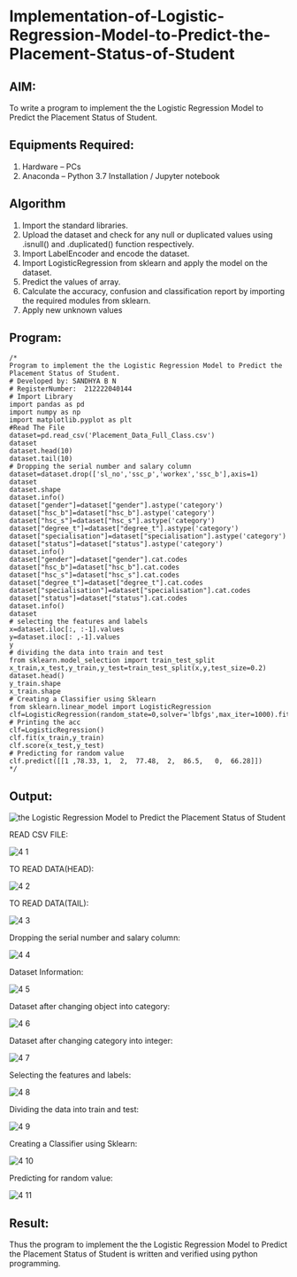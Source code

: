 # Implementation-of-Logistic-Regression-Model-to-Predict-the-Placement-Status-of-Student

## AIM:
To write a program to implement the the Logistic Regression Model to Predict the Placement Status of Student.

## Equipments Required:
1. Hardware – PCs
2. Anaconda – Python 3.7 Installation / Jupyter notebook

## Algorithm
1. Import the standard libraries.
2. Upload the dataset and check for any null or duplicated values using .isnull() and .duplicated() function respectively.
3. Import LabelEncoder and encode the dataset.
4. Import LogisticRegression from sklearn and apply the model on the dataset.
5. Predict the values of array.
6. Calculate the accuracy, confusion and classification report by importing the required modules from sklearn.
7. Apply new unknown values

## Program:
```
/*
Program to implement the the Logistic Regression Model to Predict the Placement Status of Student.
# Developed by: SANDHYA B N
# RegisterNumber:  212222040144
# Import Library
import pandas as pd
import numpy as np
import matplotlib.pyplot as plt
#Read The File
dataset=pd.read_csv('Placement_Data_Full_Class.csv')
dataset
dataset.head(10)
dataset.tail(10)
# Dropping the serial number and salary column
dataset=dataset.drop(['sl_no','ssc_p','workex','ssc_b'],axis=1)
dataset
dataset.shape
dataset.info()
dataset["gender"]=dataset["gender"].astype('category')
dataset["hsc_b"]=dataset["hsc_b"].astype('category')
dataset["hsc_s"]=dataset["hsc_s"].astype('category')
dataset["degree_t"]=dataset["degree_t"].astype('category')
dataset["specialisation"]=dataset["specialisation"].astype('category')
dataset["status"]=dataset["status"].astype('category')
dataset.info()
dataset["gender"]=dataset["gender"].cat.codes
dataset["hsc_b"]=dataset["hsc_b"].cat.codes
dataset["hsc_s"]=dataset["hsc_s"].cat.codes
dataset["degree_t"]=dataset["degree_t"].cat.codes
dataset["specialisation"]=dataset["specialisation"].cat.codes
dataset["status"]=dataset["status"].cat.codes
dataset.info()
dataset
# selecting the features and labels
x=dataset.iloc[:, :-1].values
y=dataset.iloc[: ,-1].values
y
# dividing the data into train and test
from sklearn.model_selection import train_test_split
x_train,x_test,y_train,y_test=train_test_split(x,y,test_size=0.2)
dataset.head()
y_train.shape
x_train.shape
# Creating a Classifier using Sklearn
from sklearn.linear_model import LogisticRegression
clf=LogisticRegression(random_state=0,solver='lbfgs',max_iter=1000).fit(x_train,y_train)
# Printing the acc
clf=LogisticRegression()
clf.fit(x_train,y_train)
clf.score(x_test,y_test)
# Predicting for random value
clf.predict([[1	,78.33,	1,	2,	77.48,	2,	86.5,	0,	66.28]])  
*/
```

## Output:
![the Logistic Regression Model to Predict the Placement Status of Student](sam.png)


READ CSV FILE:

![4 1](https://github.com/sandhyabalamurali/Implementation-of-Logistic-Regression-Model-to-Predict-the-Placement-Status-of-Student/assets/115525118/278e680d-92a9-47cf-aab2-643e2ff5912d)

TO READ DATA(HEAD):

![4 2](https://github.com/sandhyabalamurali/Implementation-of-Logistic-Regression-Model-to-Predict-the-Placement-Status-of-Student/assets/115525118/5d49431e-9064-45eb-8229-3ff5dfdfd74e)

TO READ DATA(TAIL):

![4 3](https://github.com/sandhyabalamurali/Implementation-of-Logistic-Regression-Model-to-Predict-the-Placement-Status-of-Student/assets/115525118/3c94f6f4-d08f-4ecf-bf1c-2f1453ffaa81)

Dropping the serial number and salary column:

![4 4](https://github.com/sandhyabalamurali/Implementation-of-Logistic-Regression-Model-to-Predict-the-Placement-Status-of-Student/assets/115525118/b685dc24-38ce-4b9d-a2a9-50933ad91975)

Dataset Information:

![4 5](https://github.com/sandhyabalamurali/Implementation-of-Logistic-Regression-Model-to-Predict-the-Placement-Status-of-Student/assets/115525118/3b95ce2b-4796-4db0-b6e9-7ca9487f4e38)

Dataset after changing object into category:

![4 6](https://github.com/sandhyabalamurali/Implementation-of-Logistic-Regression-Model-to-Predict-the-Placement-Status-of-Student/assets/115525118/b138b1a7-4ed2-4699-a4fb-b8991fc8923a)

Dataset after changing category into integer:

![4 7](https://github.com/sandhyabalamurali/Implementation-of-Logistic-Regression-Model-to-Predict-the-Placement-Status-of-Student/assets/115525118/c7a16f6f-61b0-421b-ba60-3b8305d31be5)

Selecting the features and labels:

![4 8](https://github.com/sandhyabalamurali/Implementation-of-Logistic-Regression-Model-to-Predict-the-Placement-Status-of-Student/assets/115525118/06cd08c5-0d90-4dec-97b8-4360de33aa2d)

Dividing the data into train and test:

![4 9](https://github.com/sandhyabalamurali/Implementation-of-Logistic-Regression-Model-to-Predict-the-Placement-Status-of-Student/assets/115525118/f684cee0-752c-4316-8c1d-9e2c8d7f06ad)

Creating a Classifier using Sklearn:

![4 10](https://github.com/sandhyabalamurali/Implementation-of-Logistic-Regression-Model-to-Predict-the-Placement-Status-of-Student/assets/115525118/da662949-25d6-47d5-b3c8-3fc112a46d38)

Predicting for random value:

![4 11](https://github.com/sandhyabalamurali/Implementation-of-Logistic-Regression-Model-to-Predict-the-Placement-Status-of-Student/assets/115525118/910abbd7-24c1-4eb6-800e-a718b027f337)





## Result:
Thus the program to implement the the Logistic Regression Model to Predict the Placement Status of Student is written and verified using python programming.
